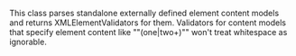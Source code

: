 This class parses standalone externally defined element content models and returns XMLElementValidators for them. Validators for content models that specify element content like ""(one|two+)"" won't treat whitespace as ignorable.